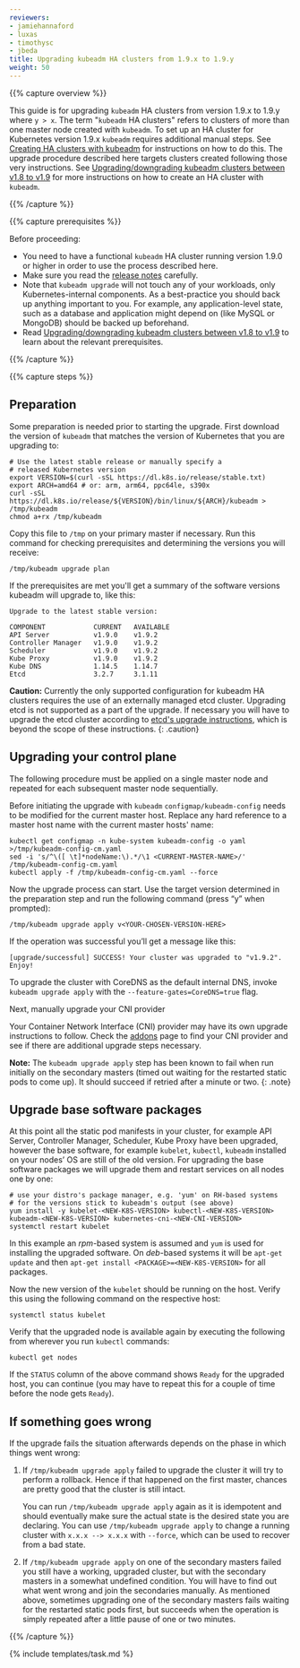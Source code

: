 ```yaml
---
reviewers:
- jamiehannaford 
- luxas
- timothysc 
- jbeda
title: Upgrading kubeadm HA clusters from 1.9.x to 1.9.y
weight: 50
---
```


{{% capture overview %}}

This guide is for upgrading `kubeadm` HA clusters from version 1.9.x to 1.9.y where `y > x`. The term "`kubeadm` HA clusters" refers to clusters of more than one master node created with `kubeadm`. To set up an HA cluster for Kubernetes version 1.9.x `kubeadm` requires additional manual steps. See [Creating HA clusters with kubeadm](/docs/setup/independent/high-availability/) for instructions on how to do this. The upgrade procedure described here targets clusters created following those very instructions. See [Upgrading/downgrading kubeadm clusters between v1.8 to v1.9](/docs/tasks/administer-cluster/kubeadm-upgrade-1-9/) for more instructions on how to create an HA cluster with `kubeadm`.

{{% /capture %}}

{{% capture prerequisites %}}

Before proceeding:

- You need to have a functional `kubeadm` HA cluster running version 1.9.0 or higher in order to use the process described here.
- Make sure you read the [release notes](https://github.com/kubernetes/kubernetes/blob/master/CHANGELOG-1.9.md) carefully.
- Note that `kubeadm upgrade` will not touch any of your workloads, only Kubernetes-internal components. As a best-practice you should back up anything important to you. For example, any application-level state, such as a database and application might depend on (like MySQL or MongoDB) should be backed up beforehand.
- Read [Upgrading/downgrading kubeadm clusters between v1.8 to v1.9](/docs/tasks/administer-cluster/kubeadm-upgrade-1-9/) to learn about the relevant prerequisites.

{{% /capture %}}

{{% capture steps %}}

## Preparation

Some preparation is needed prior to starting the upgrade. First download the version of `kubeadm` that matches the version of Kubernetes that you are upgrading to:

```shell
# Use the latest stable release or manually specify a
# released Kubernetes version
export VERSION=$(curl -sSL https://dl.k8s.io/release/stable.txt) 
export ARCH=amd64 # or: arm, arm64, ppc64le, s390x
curl -sSL https://dl.k8s.io/release/${VERSION}/bin/linux/${ARCH}/kubeadm > /tmp/kubeadm
chmod a+rx /tmp/kubeadm
```

Copy this file to `/tmp` on your primary master if necessary. Run this command for checking prerequisites and determining the versions you will receive:

```shell
/tmp/kubeadm upgrade plan
```

If the prerequisites are met you'll get a summary of the software versions kubeadm will upgrade to, like this:

    Upgrade to the latest stable version:

    COMPONENT            CURRENT   AVAILABLE
    API Server           v1.9.0    v1.9.2
    Controller Manager   v1.9.0    v1.9.2
    Scheduler            v1.9.0    v1.9.2
    Kube Proxy           v1.9.0    v1.9.2
    Kube DNS             1.14.5    1.14.7
    Etcd                 3.2.7     3.1.11

**Caution:** Currently the only supported configuration for kubeadm HA clusters requires the use of an externally managed etcd cluster. Upgrading etcd is not supported as a part of the upgrade. If necessary you will have to upgrade the etcd cluster according to [etcd's upgrade instructions](/docs/tasks/administer-cluster/configure-upgrade-etcd/), which is beyond the scope of these instructions.
{: .caution}

## Upgrading your control plane

The following procedure must be applied on a single master node and repeated for each subsequent master node sequentially.

Before initiating the upgrade with `kubeadm` `configmap/kubeadm-config` needs to be modified for the current master host. Replace any hard reference to a master host name with the current master hosts' name:

```shell
kubectl get configmap -n kube-system kubeadm-config -o yaml >/tmp/kubeadm-config-cm.yaml
sed -i 's/^\([ \t]*nodeName:\).*/\1 <CURRENT-MASTER-NAME>/' /tmp/kubeadm-config-cm.yaml
kubectl apply -f /tmp/kubeadm-config-cm.yaml --force
```

Now the upgrade process can start. Use the target version determined in the preparation step and run the following command (press “y” when prompted):

```shell
/tmp/kubeadm upgrade apply v<YOUR-CHOSEN-VERSION-HERE>
```

If the operation was successful you’ll get a message like this:

    [upgrade/successful] SUCCESS! Your cluster was upgraded to "v1.9.2". Enjoy!

To upgrade the cluster with CoreDNS as the default internal DNS, invoke `kubeadm upgrade apply` with the `--feature-gates=CoreDNS=true` flag.

Next, manually upgrade your CNI provider

Your Container Network Interface (CNI) provider may have its own upgrade instructions to follow. Check the [addons](/docs/concepts/cluster-administration/addons/) page to find your CNI provider and see if there are additional upgrade steps necessary.

**Note:** The `kubeadm upgrade apply` step has been known to fail when run initially on the secondary masters (timed out waiting for the restarted static pods to come up). It should succeed if retried after a minute or two.
{: .note}

## Upgrade base software packages

At this point all the static pod manifests in your cluster, for example API Server, Controller Manager, Scheduler, Kube Proxy have been upgraded, however the base software, for example `kubelet`, `kubectl`, `kubeadm` installed on your nodes’ OS are still of the old version. For upgrading the base software packages we will upgrade them and restart services on all nodes one by one:

```shell
# use your distro's package manager, e.g. 'yum' on RH-based systems
# for the versions stick to kubeadm's output (see above)
yum install -y kubelet-<NEW-K8S-VERSION> kubectl-<NEW-K8S-VERSION> kubeadm-<NEW-K8S-VERSION> kubernetes-cni-<NEW-CNI-VERSION>
systemctl restart kubelet
```

In this example an _rpm_-based system is assumed and `yum` is used for installing the upgraded software. On _deb_-based systems it will be `apt-get update` and then `apt-get install <PACKAGE>=<NEW-K8S-VERSION>` for all packages.

Now the new version of the `kubelet` should be running on the host. Verify this using the following command on the respective host:

```shell
systemctl status kubelet
```

Verify that the upgraded node is available again by executing the following from wherever you run `kubectl` commands:

```shell
kubectl get nodes
```

If the `STATUS` column of the above command shows `Ready` for the upgraded host, you can continue (you may have to repeat this for a couple of time before the node gets `Ready`).

## If something goes wrong

If the upgrade fails the situation afterwards depends on the phase in which things went wrong:

1. If `/tmp/kubeadm upgrade apply` failed to upgrade the cluster it will try to perform a rollback. Hence if that happened on the first master, chances are pretty good that the cluster is still intact.

   You can run `/tmp/kubeadm upgrade apply` again as it is idempotent and should eventually make sure the actual state is the desired state you are declaring. You can use `/tmp/kubeadm upgrade apply` to change a running cluster with `x.x.x --> x.x.x` with `--force`, which can be used to recover from a bad state.

2. If `/tmp/kubeadm upgrade apply` on one of the secondary masters failed you still have a working, upgraded cluster, but with the secondary masters in a somewhat undefined condition. You will have to find out what went wrong and join the secondaries manually. As mentioned above, sometimes upgrading one of the secondary masters fails waiting for the restarted static pods first, but succeeds when the operation is simply repeated after a little pause of one or two minutes. 

{{% /capture %}}

{% include templates/task.md %}
